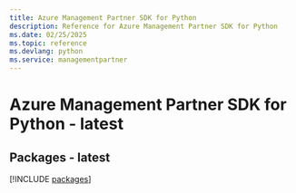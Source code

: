 ```yaml
---
title: Azure Management Partner SDK for Python
description: Reference for Azure Management Partner SDK for Python
ms.date: 02/25/2025
ms.topic: reference
ms.devlang: python
ms.service: managementpartner
---
```

# Azure Management Partner SDK for Python - latest
## Packages - latest
[!INCLUDE [packages](management-partner-index.md)]